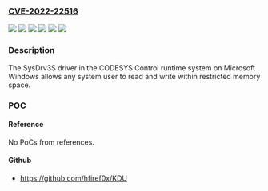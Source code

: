 ### [CVE-2022-22516](https://cve.mitre.org/cgi-bin/cvename.cgi?name=CVE-2022-22516)
![](https://img.shields.io/static/v1?label=Product&message=CODESYS%20Control%20RTE%20(SL)%20&color=blue)
![](https://img.shields.io/static/v1?label=Product&message=CODESYS%20Control%20RTE%20(for%20Beckhoff%20CX)%20SL%20&color=blue)
![](https://img.shields.io/static/v1?label=Product&message=CODESYS%20Control%20Win%20(SL)%20&color=blue)
![](https://img.shields.io/static/v1?label=Product&message=CODESYS%20Development%20System%20V3%20&color=blue)
![](https://img.shields.io/static/v1?label=Version&message=V3.5.18.0%3C%20V3.5.18.0%20&color=brighgreen)
![](https://img.shields.io/static/v1?label=Vulnerability&message=CWE-732%20Incorrect%20Permission%20Assignment%20for%20Critical%20Resource&color=brighgreen)

### Description

The SysDrv3S driver in the CODESYS Control runtime system on Microsoft Windows allows any system user to read and write within restricted memory space.

### POC

#### Reference
No PoCs from references.

#### Github
- https://github.com/hfiref0x/KDU


